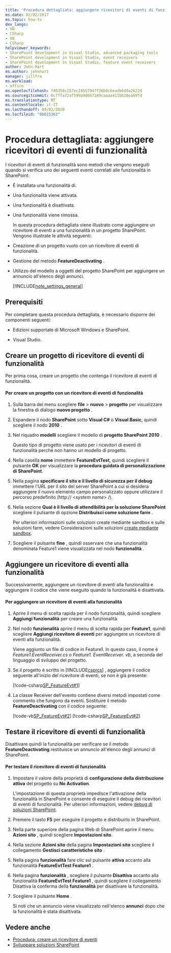 ```yaml
---
title: 'Procedura dettagliata: aggiungere ricevitori di eventi di funzionalità | Microsoft Docs'
ms.date: 02/02/2017
ms.topic: how-to
dev_langs:
- VB
- CSharp
- VB
- CSharp
helpviewer_keywords:
- SharePoint development in Visual Studio, advanced packaging tools
- SharePoint development in Visual Studio, event receivers
- SharePoint development in Visual Studio, feature event receivers
author: John-Hart
ms.author: johnhart
manager: jillfra
ms.workload:
- office
ms.openlocfilehash: f40358c157ec24557947f36b0c6eadb6d8a2622d
ms.sourcegitcommit: 6cfffa72af599a9d667249caaaa411bb28ea69fd
ms.translationtype: MT
ms.contentlocale: it-IT
ms.lasthandoff: 09/02/2020
ms.locfileid: "86015363"
---
```

# <a name="walkthrough-add-feature-event-receivers"></a>Procedura dettagliata: aggiungere ricevitori di eventi di funzionalità
  I ricevitori di eventi di funzionalità sono metodi che vengono eseguiti quando si verifica uno dei seguenti eventi correlati alle funzionalità in SharePoint:

- È installata una funzionalità di.

- Una funzionalità viene attivata.

- Una funzionalità è disattivata.

- Una funzionalità viene rimossa.

  In questa procedura dettagliata viene illustrato come aggiungere un ricevitore di eventi a una funzionalità in un progetto SharePoint. Vengono illustrate le attività seguenti:

- Creazione di un progetto vuoto con un ricevitore di eventi di funzionalità.

- Gestione del metodo **FeatureDeactivating** .

- Utilizzo del modello a oggetti del progetto SharePoint per aggiungere un annuncio all'elenco degli annunci.

  [!INCLUDE[note_settings_general](../sharepoint/includes/note-settings-general-md.md)]

## <a name="prerequisites"></a>Prerequisiti
 Per completare questa procedura dettagliata, è necessario disporre dei componenti seguenti:

- Edizioni supportate di Microsoft Windows e SharePoint.

- Visual Studio.

## <a name="create-a-feature-event-receiver-project"></a>Creare un progetto di ricevitore di eventi di funzionalità
 Per prima cosa, creare un progetto che contenga il ricevitore di eventi di funzionalità.

#### <a name="to-create-a-project-with-a-feature-event-receiver"></a>Per creare un progetto con un ricevitore di eventi di funzionalità

1. Sulla barra dei menu scegliere **file**  >  **nuovo**  >  **progetto** per visualizzare la finestra di dialogo **nuovo progetto** .

2. Espandere il nodo **SharePoint** sotto **Visual C#** o **Visual Basic**, quindi scegliere il nodo **2010** .

3. Nel riquadro **modelli** scegliere il modello di **progetto SharePoint 2010** .

     Questo tipo di progetto viene usato per i ricevitori di eventi di funzionalità perché non hanno un modello di progetto.

4. Nella casella **nome** immettere **FeatureEvtTest**, quindi scegliere il pulsante **OK** per visualizzare la **procedura guidata di personalizzazione di SharePoint**.

5. Nella pagina **specificare il sito e il livello di sicurezza per il debug** immettere l'URL per il sito del server SharePoint a cui si desidera aggiungere il nuovo elemento campo personalizzato oppure utilizzare il percorso predefinito (http:// \<*system name*> /).

6. Nella sezione **Qual è il livello di attendibilità per la soluzione SharePoint** scegliere il pulsante di opzione **Distribuisci come soluzione farm** .

     Per ulteriori informazioni sulle soluzioni create mediante sandbox e sulle soluzioni farm, vedere Considerazioni sulle soluzioni [create mediante sandbox](../sharepoint/sandboxed-solution-considerations.md).

7. Scegliere il pulsante **fine** , quindi osservare che una funzionalità denominata Feature1 viene visualizzata nel nodo **funzionalità** .

## <a name="add-an-event-receiver-to-the-feature"></a>Aggiungere un ricevitore di eventi alla funzionalità
 Successivamente, aggiungere un ricevitore di eventi alla funzionalità e aggiungere il codice che viene eseguito quando la funzionalità è disattivata.

#### <a name="to-add-an-event-receiver-to-the-feature"></a>Per aggiungere un ricevitore di eventi alla funzionalità

1. Aprire il menu di scelta rapida per il nodo funzionalità, quindi scegliere **Aggiungi funzionalità** per creare una funzionalità.

2. Nel nodo **funzionalità** aprire il menu di scelta rapida per **Feature1**, quindi scegliere **Aggiungi ricevitore di eventi** per aggiungere un ricevitore di eventi alla funzionalità.

     Viene aggiunto un file di codice in Feature1. In questo caso, il nome è *Feature1.EventReceiver.cs* o *Feature1. EventReceiver. vb*, a seconda del linguaggio di sviluppo del progetto.

3. Se il progetto è scritto in [!INCLUDE[csprcs](../sharepoint/includes/csprcs-md.md)] , aggiungere il codice seguente all'inizio del ricevitore di eventi, se non è già presente:

     [!code-csharp[SP_FeatureEvt#1](../sharepoint/codesnippet/CSharp/featureevttest2/features/feature1/feature1.eventreceiver.cs#1)]

4. La classe Receiver dell'evento contiene diversi metodi impostati come commento che fungono da eventi. Sostituire il metodo **FeatureDeactivating** con il codice seguente:

     [!code-vb[SP_FeatureEvt#2](../sharepoint/codesnippet/VisualBasic/featureevt2vb/features/feature1/feature1.eventreceiver.vb#2)]
     [!code-csharp[SP_FeatureEvt#2](../sharepoint/codesnippet/CSharp/featureevttest2/features/feature1/feature1.eventreceiver.cs#2)]

## <a name="test-the-feature-event-receiver"></a>Testare il ricevitore di eventi di funzionalità
 Disattivare quindi la funzionalità per verificare se il metodo **FeatureDeactivating** restituisce un annuncio all'elenco degli annunci di SharePoint.

#### <a name="to-test-the-feature-event-receiver"></a>Per testare il ricevitore di eventi di funzionalità

1. Impostare il valore della proprietà di **configurazione della distribuzione attiva** del progetto su **No Activation**.

     L'impostazione di questa proprietà impedisce l'attivazione della funzionalità in SharePoint e consente di eseguire il debug dei ricevitori di eventi di funzionalità. Per ulteriori informazioni, vedere [debug di soluzioni SharePoint](../sharepoint/debugging-sharepoint-solutions.md).

2. Premere il tasto **F5** per eseguire il progetto e distribuirlo in SharePoint.

3. Nella parte superiore della pagina Web di SharePoint aprire il menu **Azioni sito** , quindi scegliere **Impostazioni sito**.

4. Nella sezione **Azioni sito** della pagina **Impostazioni sito** scegliere il collegamento **Gestisci caratteristiche sito** .

5. Nella pagina **funzionalità** fare clic sul pulsante **attiva** accanto alla funzionalità **FeatureEvtTest Feature1** .

6. Nella pagina **funzionalità** , scegliere il pulsante **Disattiva** accanto alla funzionalità **FeatureEvtTest Feature1** , quindi scegliere il collegamento Disattiva la conferma della **funzionalità** per disattivare la funzionalità.

7. Scegliere il pulsante **Home** .

     Si noti che un annuncio viene visualizzato nell'elenco **annunci** dopo che la funzionalità è stata disattivata.

## <a name="see-also"></a>Vedere anche

- [Procedura: creare un ricevitore di eventi](../sharepoint/how-to-create-an-event-receiver.md)
- [Sviluppare soluzioni SharePoint](../sharepoint/developing-sharepoint-solutions.md)